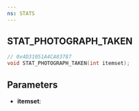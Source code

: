 ```yaml
---
ns: STATS
---
```

## STAT_PHOTOGRAPH_TAKEN

```c
// 0x4D31051A4CA83787
void STAT_PHOTOGRAPH_TAKEN(int itemset);
```

## Parameters
* **itemset**:
